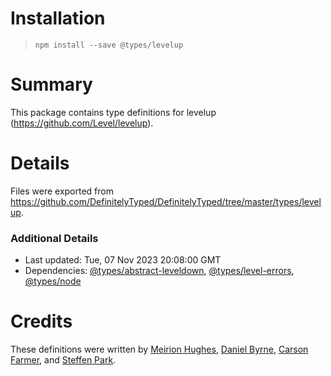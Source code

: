 # Installation
> `npm install --save @types/levelup`

# Summary
This package contains type definitions for levelup (https://github.com/Level/levelup).

# Details
Files were exported from https://github.com/DefinitelyTyped/DefinitelyTyped/tree/master/types/levelup.

### Additional Details
 * Last updated: Tue, 07 Nov 2023 20:08:00 GMT
 * Dependencies: [@types/abstract-leveldown](https://npmjs.com/package/@types/abstract-leveldown), [@types/level-errors](https://npmjs.com/package/@types/level-errors), [@types/node](https://npmjs.com/package/@types/node)

# Credits
These definitions were written by [Meirion Hughes](https://github.com/MeirionHughes), [Daniel Byrne](https://github.com/danwbyrne), [Carson Farmer](https://github.com/carsonfarmer), and [Steffen Park](https://github.com/istherepie).
